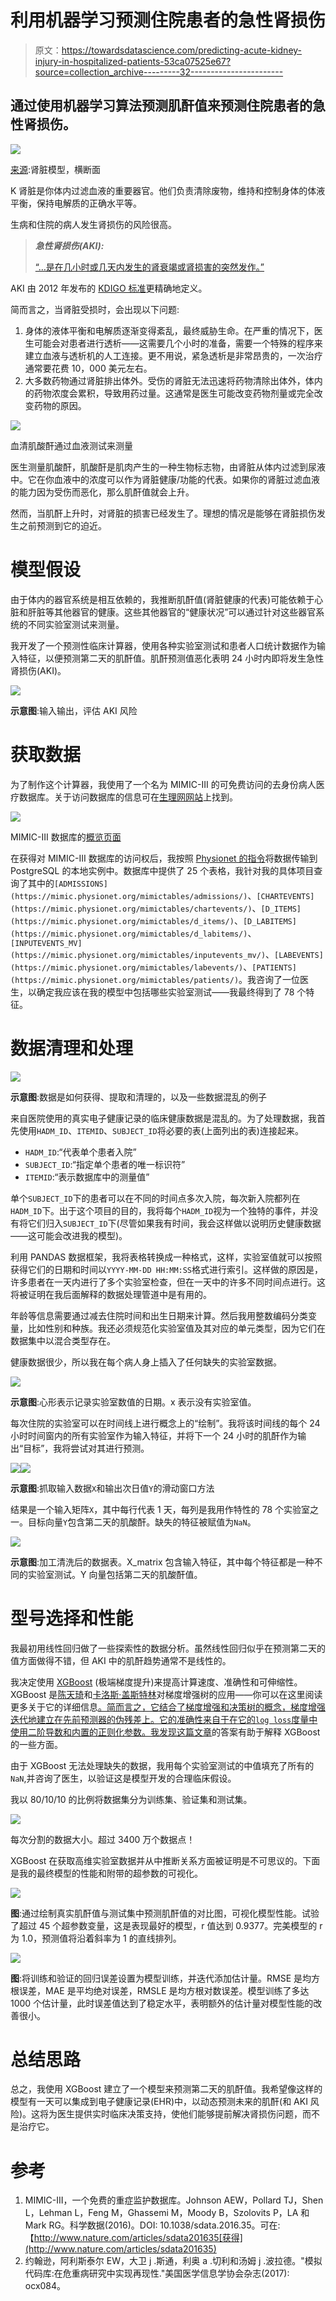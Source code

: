 # 利用机器学习预测住院患者的急性肾损伤

> 原文：<https://towardsdatascience.com/predicting-acute-kidney-injury-in-hospitalized-patients-53ca07525e67?source=collection_archive---------32----------------------->

## 通过使用机器学习算法预测肌酐值来预测住院患者的急性肾损伤。

![](img/f19e332c2496755607f512b90b66c355.png)

[来源](https://unsplash.com/photos/-szKjHyPq28):肾脏模型，横断面

K 肾脏是你体内过滤血液的重要器官。他们负责清除废物，维持和控制身体的体液平衡，保持电解质的正确水平等。

生病和住院的病人发生肾损伤的风险很高。

> ***急性肾损伤(AKI):***
> 
> [“…是在几小时或几天内发生的肾衰竭或肾损害的突然发作。”](https://www.kidney.org/atoz/content/AcuteKidneyInjury)

AKI 由 2012 年发布的 [KDIGO 标准](https://kdigo.org/wp-content/uploads/2016/10/KDIGO-2012-AKI-Guideline-English.pdf)更精确地定义。

简而言之，当肾脏受损时，会出现以下问题:

1.  身体的液体平衡和电解质逐渐变得紊乱，最终威胁生命。在严重的情况下，医生可能会对患者进行透析——这需要几个小时的准备，需要一个特殊的程序来建立血液与透析机的人工连接。更不用说，紧急透析是非常昂贵的，一次治疗通常要花费 10，000 美元左右。
2.  大多数药物通过肾脏排出体外。受伤的肾脏无法迅速将药物清除出体外，体内的药物浓度会累积，导致用药过量。这通常是医生可能改变药物剂量或完全改变药物的原因。

![](img/a1c05243daae8fde532929ee67b84235.png)

血清肌酸酐通过血液测试来测量

医生测量肌酸酐，肌酸酐是肌肉产生的一种生物标志物，由肾脏从体内过滤到尿液中。它在你血液中的浓度可以作为肾脏健康/功能的代表。如果你的肾脏过滤血液的能力因为受伤而恶化，那么肌酐值就会上升。

然而，当肌酐上升时，对肾脏的损害已经发生了。理想的情况是能够在肾脏损伤发生之前预测到它的迫近。

# 模型假设

由于体内的器官系统是相互依赖的，我推断肌酐值(肾脏健康的代表)可能依赖于心脏和肝脏等其他器官的健康。这些其他器官的“健康状况”可以通过针对这些器官系统的不同实验室测试来测量。

我开发了一个预测性临床计算器，使用各种实验室测试和患者人口统计数据作为输入特征，以便预测第二天的肌酐值。肌酐预测值恶化表明 24 小时内即将发生急性肾损伤(AKI)。

![](img/c38451df3d9ffed99683693f298319e2.png)

**示意图**:输入输出，评估 AKI 风险

# 获取数据

为了制作这个计算器，我使用了一个名为 MIMIC-III 的可免费访问的去身份病人医疗数据库。关于访问数据库的信息可在[生理网网站](https://mimic.physionet.org/gettingstarted/access/)上找到。

![](img/59bb7f2d0f2d60cd2db4c0547129f510.png)

MIMIC-III 数据库的[概览页面](https://mimic.physionet.org/gettingstarted/overview/)

在获得对 MIMIC-III 数据库的访问权后，我按照 [Physionet 的指令](https://doi.org/10.5281/zenodo.821872)将数据传输到 PostgreSQL 的本地实例中。数据库中提供了 25 个表格，我针对我的具体项目查询了其中的`[ADMISSIONS](https://mimic.physionet.org/mimictables/admissions/)`、`[CHARTEVENTS](https://mimic.physionet.org/mimictables/chartevents/)`、`[D_ITEMS](https://mimic.physionet.org/mimictables/d_items/)`、`[D_LABITEMS](https://mimic.physionet.org/mimictables/d_labitems/)`、`[INPUTEVENTS_MV](https://mimic.physionet.org/mimictables/inputevents_mv/)`、`[LABEVENTS](https://mimic.physionet.org/mimictables/labevents/)`、`[PATIENTS](https://mimic.physionet.org/mimictables/patients/)`。我咨询了一位医生，以确定我应该在我的模型中包括哪些实验室测试——我最终得到了 78 个特征。

# 数据清理和处理

![](img/13acda2892e18aa17966c78cebc35a9f.png)

**示意图**:数据是如何获得、提取和清理的，以及一些数据混乱的例子

来自医院使用的真实电子健康记录的临床健康数据是混乱的。为了处理数据，我首先使用`HADM_ID`、`ITEMID`、`SUBJECT_ID`将必要的表(上面列出的表)连接起来。

*   `HADM_ID`:“代表单个患者入院”
*   `SUBJECT_ID`:“指定单个患者的唯一标识符”
*   `ITEMID`:“表示数据库中的测量值”

单个`SUBJECT_ID`下的患者可以在不同的时间点多次入院，每次新入院都列在`HADM_ID`下。出于这个项目的目的，我将每个`HADM_ID`视为一个独特的事件，并没有将它们归入`SUBJECT_ID`下(尽管如果我有时间，我会这样做以说明历史健康数据——这可能会改进我的模型)。

利用 PANDAS 数据框架，我将表格转换成一种格式，这样，实验室值就可以按照获得它们的日期和时间以`YYYY-MM-DD HH:MM:SS`格式进行索引。这样做的原因是，许多患者在一天内进行了多个实验室检查，但在一天中的许多不同时间点进行。这将被证明在我后面解释的数据处理管道中是有用的。

年龄等信息需要通过减去住院时间和出生日期来计算。然后我用整数编码分类变量，比如性别和种族。我还必须规范化实验室值及其对应的单元类型，因为它们在数据集中以混合类型存在。

健康数据很少，所以我在每个病人身上插入了任何缺失的实验室数据。

![](img/f8a6c06ba5a5aa60a7e484050d98254f.png)

**示意图**:心形表示记录实验室数值的日期。x 表示没有实验室值。

每次住院的实验室可以在时间线上进行概念上的“绘制”。我将该时间线的每个 24 小时时间窗内的所有实验室作为输入特征，并将下一个 24 小时的肌酐作为输出“目标”，我将尝试对其进行预测。

![](img/b77e974926a0943767daee88f7f7a27b.png)![](img/2eb72f03cd39be48b84610fc0b07372c.png)

**示意图**:抓取输入数据`X`和输出次日值`Y`的滑动窗口方法

结果是一个输入矩阵`X`，其中每行代表 1 天，每列是我用作特性的 78 个实验室之一。目标向量`Y`包含第二天的肌酸酐。缺失的特征被赋值为`NaN`。

![](img/3cc2cefe109ba716a1865ce89956a849.png)

**示意图**:加工清洗后的数据表。X_matrix 包含输入特征，其中每个特征都是一种不同的实验室测试。Y 向量包括第二天的肌酸酐值。

# 型号选择和性能

我最初用线性回归做了一些探索性的数据分析。虽然线性回归似乎在预测第二天的值方面做得不错，但 AKI 中的肌酐趋势通常不是线性的。

我决定使用 [XGBoost](https://xgboost.ai/) (极端梯度提升)来提高计算速度、准确性和可伸缩性。XGBoost 是[陈天琦](https://tqchen.com/)和[卡洛斯·盖斯特林](https://homes.cs.washington.edu/~guestrin/)对梯度增强树的应用——你可以在这里阅读更多关于它的详细信息[。简而言之，它结合了梯度增强和决策树的概念，梯度增强迭代地建立在先前预测器的伪残差上。它的准确性来自于在它的`log loss`度量中使用二阶导数和内置的正则化参数。我发现这篇文章](https://arxiv.org/pdf/1603.02754.pdf)的答案有助于解释 XGBoost 的一些方面。

由于 XGBoost 无法处理缺失的数据，我用每个实验室测试的中值填充了所有的`NaN`,并咨询了医生，以验证这是模型开发的合理临床假设。

我以 80/10/10 的比例将数据集分为训练集、验证集和测试集。

![](img/c6649a930f37769568cea5436def49d6.png)

每次分割的数据大小。超过 3400 万个数据点！

XGBoost 在获取高维实验室数据并从中推断关系方面被证明是不可思议的。下面是我的最终模型的性能和附带的超参数的可视化。

![](img/19ff9bf93d2b512c5238907fbb9aaf8c.png)

**图**:通过绘制真实肌酐值与测试集中预测肌酐值的对比图，可视化模型性能。试验了超过 45 个超参数变量，这是表现最好的模型，r 值达到 0.9377。完美模型的 r 为 1.0，预测值将沿着斜率为 1 的直线排列。

![](img/d5cadcbf7d92169e320e547ee85e8384.png)

**图**:将训练和验证的回归误差设置为模型训练，并迭代添加估计量。RMSE 是均方根误差，MAE 是平均绝对误差，RMSLE 是均方根对数误差。模型训练了多达 1000 个估计量，此时误差值达到了稳定水平，表明额外的估计量对模型性能的改善很小。

# **总结思路**

总之，我使用 XGBoost 建立了一个模型来预测第二天的肌酐值。我希望像这样的模型有一天可以集成到电子健康记录(EHR)中，以动态预测未来的肌酐(和 AKI 风险)。这将为医生提供实时临床决策支持，使他们能够提前解决肾损伤问题，而不是治疗它。

# 参考

1.  MIMIC-III，一个免费的重症监护数据库。Johnson AEW，Pollard TJ，Shen L，Lehman L，Feng M，Ghassemi M，Moody B，Szolovits P，LA 和 Mark RG。科学数据(2016)。DOI: 10.1038/sdata.2016.35。可在:【http://www.nature.com/articles/sdata201635[获得](http://www.nature.com/articles/sdata201635)
2.  约翰逊，阿利斯泰尔 EW，大卫 j .斯通，利奥 a .切利和汤姆 j .波拉德。"模拟代码库:在危重病研究中实现再现性."美国医学信息学协会杂志(2017): ocx084。